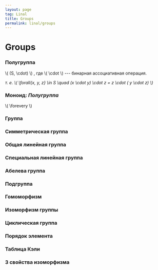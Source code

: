 ```yaml
---
layout: page
tag: Linal
title: Groups
permalink: linal/groups
---
```


# Groups

### Полугруппа

\\( (S, \cdot) \\)
, где \\( \cdot \\) --- бинарная ассоциативная операция.

_т. е. \\( \forall{x, y, z} \in S \quad (x \cdot y) \cdot z = z \cdot ( y \cdot z) \\)_

### Моноид: _Полугруппа_

\\( \forevery  \\)

### Группа

### Симметрическая группа

### Общая линейная группа

### Специальная линейная группа

### Абелева группа

### Подгруппа

### Гомоморфизм

### Изоморфизм группы

### Циклическая группа

### Порядок элемента

### Таблица Кэли

### 3 свойства изоморфизма
